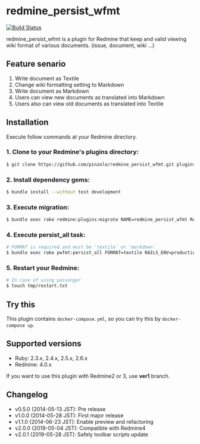# redmine_persist_wfmt
[![Build Status](https://secure.travis-ci.org/pinzolo/redmine_persist_wfmt.png)](http://travis-ci.org/pinzolo/redmine_persist_wfmt)

redmine_persist_wfmt is a plugin for Redmine that keep and valid viewing wiki format of various documents. (issue, document, wiki ...)

## Feature senario

1. Write document as Textile
1. Change wiki formatting setting to Markdown
1. Write document as Markdown
1. Users can view new documents as translated into Markdown
1. Users also can view old documents as translated into Textile

## Installation

Execute follow commands at your Redmine directory.

### 1. Clone to your Redmine's plugins directory:

```sh
$ git clone https://github.com/pinzolo/redmine_persist_wfmt.git plugins/redmine_persist_wfmt
```

### 2. Install dependency gems:

```sh
$ bundle install --without test development
```

### 3. Execute migration:

```sh
$ bundle exec rake redmine:plugins:migrate NAME=redmine_persist_wfmt RAILS_ENV=production
```

### 4. Execute persist_all task:

```sh
# FORMAT is required and must be 'textile' or 'markdown'
$ bundle exec rake pwfmt:persist_all FORMAT=textile RAILS_ENV=production
```

### 5. Restart your Redmine:

```sh
# In case of using passenger
$ touch tmp/restart.txt
```

## Try this

This plugin contains `docker-compose.yml`, so you can try this by `docker-compose up`.

## Supported versions

* Ruby: 2.3.x, 2.4.x, 2.5.x, 2.6.x
* Redmine: 4.0.x

If you want to use this plugin with Redmine2 or 3, use **ver1** branch.

## Changelog

* v0.5.0 (2014-05-13 JST): Pre release
* v1.0.0 (2014-05-28 JST): First major release
* v1.1.0 (2014-06-23 JST): Enable preview and refactoring
* v2.0.0 (2019-05-04 JST): Compatible with Redmine4
* v2.0.1 (2019-05-28 JST): Safely toolbar scripts update
